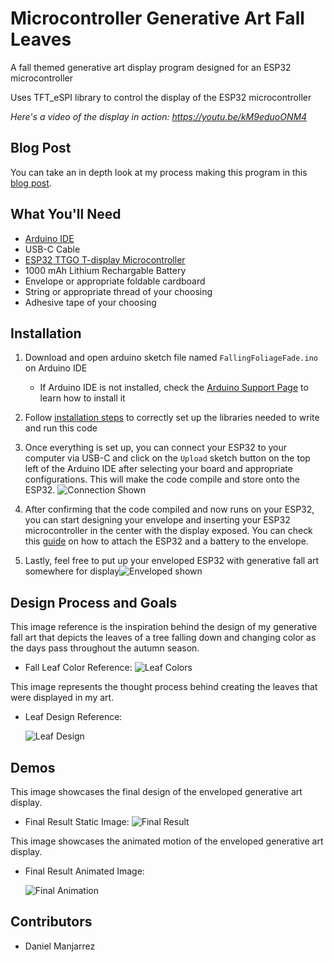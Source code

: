 # Microcontroller Generative Art Fall Leaves

A fall themed generative art display program designed for an ESP32 microcontroller

Uses TFT_eSPI library to control the display of the ESP32 microcontroller

*Here's a video of the display in action: https://youtu.be/kM9eduoONM4*

## Blog Post

You can take an in depth look at my process making this program in this [blog post]([https://chambray-dragon-de5.notion.site/Inscribed-Concentric-Shapes-ICS-110c917d299b8009857dfc2a6bac76ce](https://brassy-moonflower-6cd.notion.site/Falling-Foliage-Fade-F3-11018fb9102d800894b0c82c0ea21e70)).

## What You'll Need

 + [Arduino IDE](https://www.arduino.cc/en/software)
 + USB-C Cable
 + [ESP32 TTGO T-display Microcontroller](https://www.amazon.com/LILYGO-T-Display-Arduino-Development-CH9102F/dp/B099MPFJ9M?th=1)
 + 1000 mAh Lithium Rechargable Battery
 + Envelope or appropriate foldable cardboard
 + String or appropriate thread of your choosing
 + Adhesive tape of your choosing


## Installation
1. Download and open arduino sketch file named `FallingFoliageFade.ino` on Arduino IDE
    * If Arduino IDE is not installed, check the [Arduino Support Page](https://support.arduino.cc/hc/en-us/articles/360019833020-Download-and-install-Arduino-IDE) to learn how to install it

2. Follow [installation steps](https://coms3930.notion.site/Lab-1-TFT-Display-a53b9c10137a4d95b22d301ec6009a94) to correctly set up the libraries needed to write and run this code

3. Once everything is set up, you can connect your ESP32 to your computer via USB-C and click on the `Upload` sketch button on the top left of the Arduino IDE after selecting your board and appropriate configurations. This will make the code compile and store onto the ESP32.
![Connection Shown](images/SetUp.jpg)

4. After confirming that the code compiled and now runs on your ESP32, you can start designing your envelope and inserting your ESP32 microcontroller in the center with the display exposed. You can check this [guide](https://coms3930.notion.site/Module-1-Install-10a350cc6f058045b899e7d3c2a3c8f5) on how to attach the ESP32 and a battery to the envelope.

5. Lastly, feel free to put up your enveloped ESP32 with generative fall art somewhere for display![Enveloped shown](images/TreeShot2.png)

## Design Process and Goals

This image reference is the inspiration behind  the design of my generative fall art that depicts the leaves of a tree falling down and changing color as the days pass throughout the autumn season.

- Fall Leaf Color Reference:
![Leaf Colors](images/autumnLeaves.jpg)

This image represents the thought process behind creating the leaves that were displayed in my art.

- Leaf Design Reference:

  ![Leaf Design](images/DesignWork.png)

## Demos

This image showcases the final design of the enveloped generative art display.

- Final Result Static Image: 
![Final Result](images/TreeShot.png)

This image showcases the animated motion of the enveloped generative art display.

- Final Result Animated Image: 

  ![Final Animation](images/Tree.gif)

## Contributors

- Daniel Manjarrez
